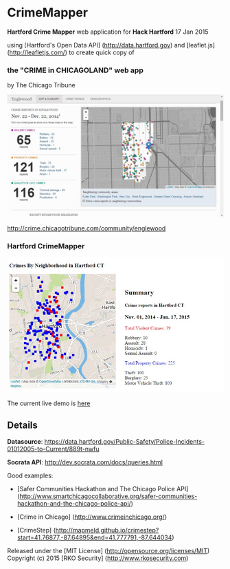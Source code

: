 # CrimeMapper
__Hartford Crime Mapper__ web application for __Hack Hartford__ 17 Jan 2015

using [Hartford's Open Data API] (http://data.hartford.gov) and [leaflet.js] (http://leafletjs.com/) to create quick copy of 
###  the "CRIME in CHICAGOLAND" web app
by The Chicago Tribune

 ![CRIME in CHICAGOLAND][app]

[app]: https://github.com/mkobar/CrimeMapper/raw/master/Crime_in_Chicagoland.jpg

 http://crime.chicagotribune.com/community/englewood
 


### Hartford CrimeMapper
  ![Hartford CrimeMapper][app2]

[app2]: https://github.com/mkobar/CrimeMapper/raw/master/Crime_Mapper_Hartford_CT.jpg

The current live demo is [here](http://mkobar.github.io/CrimeMapper/) 

## Details
__Datasource__:  https://data.hartford.gov/Public-Safety/Police-Incidents-01012005-to-Current/889t-nwfu

__Socrata API__: http://dev.socrata.com/docs/queries.html

Good examples: 
 *  [Safer Communities Hackathon and The Chicago Police API] (http://www.smartchicagocollaborative.org/safer-communities-hackathon-and-the-chicago-police-api/)
  
 *  [Crime in Chicago] (http://www.crimeinchicago.org/)
  
 *  [CrimeStep] (http://mapmeld.github.io/crimestep?start=41.76877,-87.64895&end=41.777791,-87.644034)

Released under the [MIT License] (http://opensource.org/licenses/MIT)
Copyright (c) 2015 [RKO Security] (http://www.rkosecurity.com)
